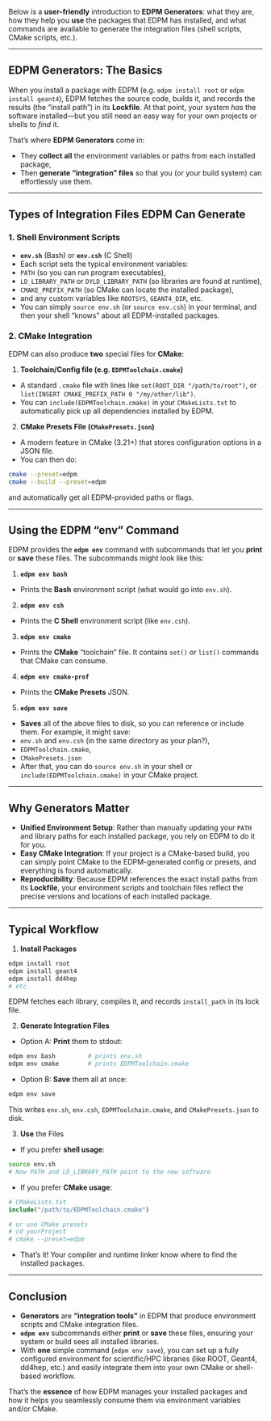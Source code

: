 Below is a **user-friendly** introduction to **EDPM Generators**: what they are, how they help you **use** the packages that EDPM has installed, and what commands are available to generate the integration files (shell scripts, CMake scripts, etc.).

---

## EDPM Generators: The Basics

When you install a package with EDPM (e.g. `edpm install root` or `edpm install geant4`), EDPM fetches the source code, builds it, and records the results (the “install path”) in its **Lockfile**. At that point, your system *has* the software installed—but you still need an easy way for your own projects or shells to *find* it.

That’s where **EDPM Generators** come in:
- They **collect all** the environment variables or paths from each installed package,
- Then **generate “integration” files** so that you (or your build system) can effortlessly use them.

---

## Types of Integration Files EDPM Can Generate

### 1. Shell Environment Scripts

- **`env.sh`** (Bash) or **`env.csh`** (C Shell)
- Each script sets the typical environment variables:
- `PATH` (so you can run program executables),
- `LD_LIBRARY_PATH` or `DYLD_LIBRARY_PATH` (so libraries are found at runtime),
- `CMAKE_PREFIX_PATH` (so CMake can locate the installed package),
- and any custom variables like `ROOTSYS`, `GEANT4_DIR`, etc.
- You can simply `source env.sh` (or `source env.csh`) in your terminal, and then your shell “knows” about all EDPM-installed packages.

### 2. CMake Integration

EDPM can also produce **two** special files for **CMake**:

1. **Toolchain/Config file (e.g. `EDPMToolchain.cmake`)**
- A standard `.cmake` file with lines like `set(ROOT_DIR "/path/to/root")`, or `list(INSERT CMAKE_PREFIX_PATH 0 "/my/other/lib")`.
- You can `include(EDPMToolchain.cmake)` in your `CMakeLists.txt` to automatically pick up all dependencies installed by EDPM.

2. **CMake Presets File (`CMakePresets.json`)**
- A modern feature in CMake (3.21+) that stores configuration options in a JSON file.
- You can then do:
```bash
cmake --preset=edpm
cmake --build --preset=edpm
```
and automatically get all EDPM-provided paths or flags.

---

## Using the EDPM “env” Command

EDPM provides the **`edpm env`** command with subcommands that let you **print** or **save** these files. The subcommands might look like this:

1. **`edpm env bash`**
- Prints the **Bash** environment script (what would go into `env.sh`).

2. **`edpm env csh`**
- Prints the **C Shell** environment script (like `env.csh`).

3. **`edpm env cmake`**
- Prints the **CMake** “toolchain” file. It contains `set()` or `list()` commands that CMake can consume.

4. **`edpm env cmake-prof`**
- Prints the **CMake Presets** JSON.

5. **`edpm env save`**
- **Saves** all of the above files to disk, so you can reference or include them. For example, it might save:
- `env.sh` and `env.csh` (in the same directory as your plan?),
- `EDPMToolchain.cmake`,
- `CMakePresets.json`
- After that, you can do `source env.sh` in your shell or `include(EDPMToolchain.cmake)` in your CMake project.

---

## Why Generators Matter

- **Unified Environment Setup**: Rather than manually updating your `PATH` and library paths for each installed package, you rely on EDPM to do it for you.
- **Easy CMake Integration**: If your project is a CMake-based build, you can simply point CMake to the EDPM-generated config or presets, and everything is found automatically.
- **Reproducibility**: Because EDPM references the exact install paths from its **Lockfile**, your environment scripts and toolchain files reflect the precise versions and locations of each installed package.

---

## Typical Workflow

1. **Install Packages**
```bash
edpm install root
edpm install geant4
edpm install dd4hep
# etc.
```
EDPM fetches each library, compiles it, and records `install_path` in its lock file.

2. **Generate Integration Files**
- Option A: **Print** them to stdout:
```bash
edpm env bash         # prints env.sh
edpm env cmake        # prints EDPMToolchain.cmake
```
- Option B: **Save** them all at once:
```bash
edpm env save
```
This writes `env.sh`, `env.csh`, `EDPMToolchain.cmake`, and `CMakePresets.json` to disk.

3. **Use** the Files
- If you prefer **shell usage**:
```bash
source env.sh
# Now PATH and LD_LIBRARY_PATH point to the new software
```
- If you prefer **CMake usage**:
```cmake
# CMakeLists.txt
include("/path/to/EDPMToolchain.cmake")

# or use CMake presets
# cd yourProject
# cmake --preset=edpm
```
- That’s it! Your compiler and runtime linker know where to find the installed packages.

---

## Conclusion

- **Generators** are **“integration tools”** in EDPM that produce environment scripts and CMake integration files.
- **`edpm env`** subcommands either **print** or **save** these files, ensuring your system or build sees all installed libraries.
- With **one** simple command (`edpm env save`), you can set up a fully configured environment for scientific/HPC libraries (like ROOT, Geant4, dd4hep, etc.) and easily integrate them into your own CMake or shell-based workflow.

That’s the **essence** of how EDPM manages your installed packages and how it helps you seamlessly consume them via environment variables and/or CMake.